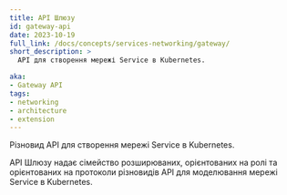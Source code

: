```yaml
---
title: API Шлюзу
id: gateway-api
date: 2023-10-19
full_link: /docs/concepts/services-networking/gateway/
short_description: >
  API для створення мережі Service в Kubernetes.

aka:
- Gateway API
tags:
- networking
- architecture
- extension
---
```


Різновид API для створення мережі Service в Kubernetes.

<!--more-->

API Шлюзу надає сімейство розширюваних, орієнтованих на ролі та орієнтованих на протоколи різновидів API для моделювання мережі Service в Kubernetes.
